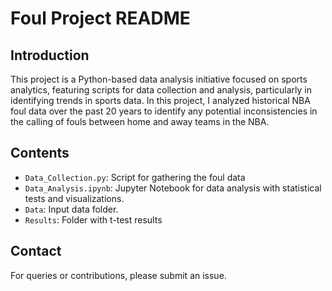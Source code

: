 # Foul Project README

## Introduction
This project is a Python-based data analysis initiative focused on sports analytics, featuring scripts for data collection and analysis, particularly in identifying trends in sports data. 
In this project, I analyzed historical NBA foul data over the past 20 years to identify any potential inconsistencies in the calling of fouls between home and away teams in the NBA.

## Contents
- `Data_Collection.py`: Script for gathering the foul data
- `Data_Analysis.ipynb`: Jupyter Notebook for data analysis with statistical tests and visualizations.
- `Data`: Input data folder.
- `Results`: Folder with t-test results

## Contact
For queries or contributions, please submit an issue.
